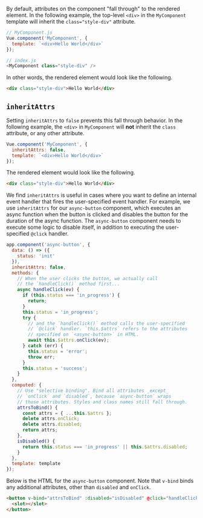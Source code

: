 By default, attributes on the component "fall through" to the rendered element.
In the following example, the top-level `<div>` in the `MyComponent` template will inherit the `class="style-div"` attribute.

```javascript
// MyComponent.js
Vue.component('MyComponent', {
  template: `<div>Hello World</div>`
});

// index.js
<MyComponent class="style-div" />
```

In other words, the rendered element would look like the following.

```html
<div class="style-div">Hello World</div>
```

## `inheritAttrs`

Setting `inheritAttrs` to `false` prevents this fall through behavior.
In the following example, the `<div>` in `MyComponent` will **not** inherit the `class` attribute, or any other attribute.

```javascript
Vue.component('MyComponent', {
  inheritAttrs: false,
  template: `<div>Hello World</div>`
});
```

The rendered element would look like the following.

```html
<div class="style-div">Hello World</div>
```

We find `inheritAttrs` is useful in cases where you want to define an internal event handler that fires the user-specified event handler.
For example, we use `inheritAttrs` for our `async-button` component, which executes an async function when the button is clicked and disables the button for the duration of the async function.
The `async-button` component needs to execute some logic to disable itself, in addition to executing the user-specified `@click` handler.

```javascript
app.component('async-button', {
  data: () => ({
    status: 'init'
  }),
  inheritAttrs: false,
  methods: {
    // When the user clicks the button, we actually call
    // the `handleClick()` method first...
    async handleClick(ev) {
      if (this.status === 'in_progress') {
        return;
      }
      this.status = 'in_progress';
      try {
        // and the `handleClick()` method calls the user-specified
        // `@click` handler. `this.$attrs` refers to the attributes
        // specified on `<async-button>` in HTML.
        await this.$attrs.onClick(ev);
      } catch (err) {
        this.status = 'error';
        throw err;
      }
      this.status = 'success';
    }
  },
  computed: {
    // Use "selective binding". Bind all attributes _except_
    // `onClick` and `disabled`, because `async-button` wraps
    // those attributes. Styles and class names still fall through.
    attrsToBind() {
      const attrs = { ...this.$attrs };
      delete attrs.onClick;
      delete attrs.disabled;
      return attrs;
    },
    isDisabled() {
      return this.status === 'in_progress' || this.$attrs.disabled;
    }
  },
  template: template
});
```

Below is the HTML for the `async-button` component.
Note that `v-bind` binds any additional attributes, other than
`disabled` and `onClick`.

```html
<button v-bind="attrsToBind" :disabled="isDisabled" @click="handleClick">
  <slot></slot>
</button>
```